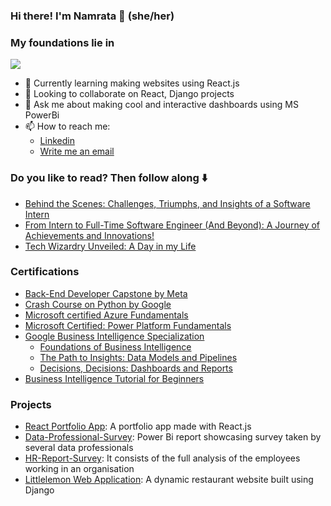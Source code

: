 ### Hi there! I'm Namrata 👋 (she/her) 

### My foundations lie in 
<a href="https://skillicons.dev"><img src="https://skillicons.dev/icons?i=py,django,postgres,java,mysql,github,html,css,js,react,azure" /></a>

- 🌱 Currently learning making websites using React.js
- 👯 Looking to collaborate on React, Django projects
- 💬 Ask me about making cool and interactive dashboards using MS PowerBi
- 📫 How to reach me:
    - [Linkedin](https://www.linkedin.com/in/namratabhaumik/)
    - [Write me an email](mailto:namratabhaumik16@gmail.com)

### Do you like to read? Then follow along ⬇️
  -  [Behind the Scenes: Challenges, Triumphs, and Insights of a Software Intern](https://namrata-bhaumik.medium.com/behind-the-scenes-challenges-triumphs-and-insights-of-a-software-intern-423522ab7195?source=friends_link&sk=33c45e558155ebbe5cdbcd54f18a1866)
  -  [From Intern to Full-Time Software Engineer (And Beyond): A Journey of Achievements and Innovations!](https://namrata-bhaumik.medium.com/from-intern-to-full-time-software-engineer-and-beyond-a-journey-of-achievements-and-innovations-ac28ff4533ea?source=friends_link&sk=e1a551eaa04f49580471fb5703328f65)
  -  [Tech Wizardry Unveiled: A Day in my Life](https://namrata-bhaumik.medium.com/tech-wizardry-unveiled-a-day-in-my-life-ce9f8e92ef2f?source=friends_link&sk=e132920a91c3c06a8a3157baf49c62f8)

### Certifications
  - [Back-End Developer Capstone by Meta](https://www.coursera.org/account/accomplishments/verify/B8MFZQLQPECL?utm_source=ln&utm_medium=certificate&utm_content=cert_image&utm_campaign=sharing_cta&utm_product=course)
  - [Crash Course on Python by Google](https://coursera.org/share/6380ac33ea1fea8c3fcdcd3681558494)
  - [Microsoft certified Azure Fundamentals](https://www.credly.com/badges/1aab900c-d79f-4b18-93ab-7d1768217c7b/public_url)
  - [Microsoft Certified: Power Platform Fundamentals](https://www.credly.com/badges/c16b4879-0e08-46af-b834-7b8e0144250e/public_url)
  - [Google Business Intelligence Specialization](https://coursera.org/share/e6705e4f3222805a116a3026c3dfe198)
      - [Foundations of Business Intelligence](https://coursera.org/share/0eb93490b9a9de75e3b18bca80f0cd85)
      - [The Path to Insights: Data Models and Pipelines](https://coursera.org/share/1aaeaed9667f63b4ce0f60db5abc749d)
      - [Decisions, Decisions: Dashboards and Reports](https://coursera.org/share/6c141d356dbac76b3c450ab2c2b4f12f)
  - [Business Intelligence Tutorial for Beginners](https://www.mygreatlearning.com/academy/courses/9109696/88499#?utm_source=share_with_friends&gl_source=share_with_friends)

### Projects
  - [React Portfolio App](https://github.com/stockn22/React-Portfolio-App/tree/react_portfolio_app): A portfolio app made with React.js
  - [Data-Professional-Survey](https://github.com/stockn22/Data-Professional-Survey): Power Bi report showcasing survey taken by several data professionals
  -  [HR-Report-Survey](https://github.com/stockn22/HR-Report-Survey): It consists of the full analysis of the employees working in an organisation
  -  [Littlelemon Web Application](https://github.com/stockn22/littlelemon/tree/branch_1): A dynamic restaurant website built using Django
